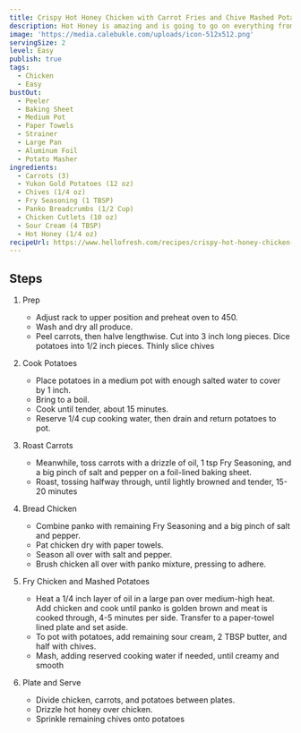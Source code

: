 ```yaml
---
title: Crispy Hot Honey Chicken with Carrot Fries and Chive Mashed Potatoes
description: Hot Honey is amazing and is going to go on everything from here on out.
image: 'https://media.calebukle.com/uploads/icon-512x512.png'
servingSize: 2
level: Easy
publish: true
tags:
  - Chicken
  - Easy
bustOut:
  - Peeler
  - Baking Sheet
  - Medium Pot
  - Paper Towels
  - Strainer
  - Large Pan
  - Aluminum Foil
  - Potato Masher
ingredients:
  - Carrots (3)
  - Yukon Gold Potatoes (12 oz)
  - Chives (1/4 oz)
  - Fry Seasoning (1 TBSP)
  - Panko Breadcrumbs (1/2 Cup)
  - Chicken Cutlets (10 oz)
  - Sour Cream (4 TBSP)
  - Hot Honey (1/4 oz)
recipeUrl: https://www.hellofresh.com/recipes/crispy-hot-honey-chicken-5c702c1ce3f3390f984cea22
---
```

## Steps

1. Prep

   * Adjust rack to upper position and preheat oven to 450. 
   * Wash and dry all produce. 
   * Peel carrots, then halve lengthwise. Cut into 3 inch long pieces. Dice potatoes into 1/2 inch pieces. Thinly slice chives
2. Cook Potatoes

   * Place potatoes in a medium pot with enough salted water to cover by 1 inch.
   * Bring to a boil.
   * Cook until tender, about 15 minutes. 
   * Reserve 1/4 cup cooking water, then drain and return potatoes to pot.
3. Roast Carrots

   * Meanwhile, toss carrots with a drizzle of oil, 1 tsp Fry Seasoning, and a big pinch of salt and pepper on a foil-lined baking sheet.
   * Roast, tossing halfway through, until lightly browned and tender, 15-20 minutes
4. Bread Chicken

   * Combine panko with remaining Fry Seasoning and a big pinch of salt and pepper. 
   * Pat chicken dry with paper towels. 
   * Season all over with salt and pepper. 
   * Brush chicken all over with panko mixture, pressing to adhere.
5. Fry Chicken and Mashed Potatoes

   * Heat a 1/4 inch layer of oil in a large pan over medium-high heat. Add chicken and cook until panko is golden brown and meat is cooked through, 4-5 minutes per side. Transfer to a paper-towel lined plate and set aside.
   * To pot with potatoes, add remaining sour cream, 2 TBSP butter, and half with chives. 
   * Mash, adding reserved cooking water if needed, until creamy and smooth
6. Plate and Serve

   * Divide chicken, carrots, and potatoes between plates. 
   * Drizzle hot honey over chicken.
   * Sprinkle remaining chives onto potatoes
